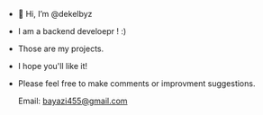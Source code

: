 - 👋 Hi, I’m @dekelbyz
- I am a backend develoepr ! :)
- Those are my projects. 
- I hope you'll like it!
- Please feel free to make comments or improvment suggestions. 

  Email: bayazi455@gmail.com

<!---
dekelbyz/dekelbyz is a ✨ special ✨ repository because its `README.md` (this file) appears on your GitHub profile.
You can click the Preview link to take a look at your changes.
--->
